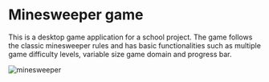# Minesweeper game

This is a desktop game application for a school project. The game follows the classic minesweeper rules and has basic functionalities such as multiple game difficulty levels, variable size game domain and progress bar. 

![minesweeper](https://user-images.githubusercontent.com/83016858/219951168-b4ff196a-b94f-49c4-bc58-704cda879b66.jpg)
